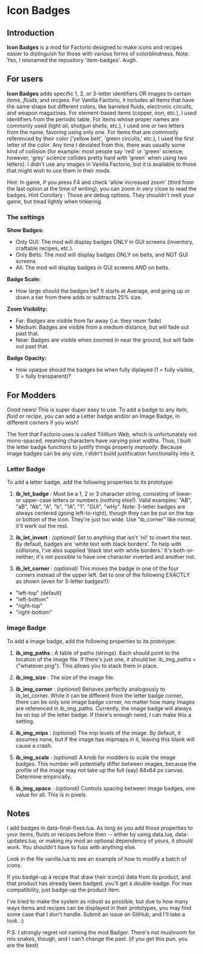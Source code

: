 # Icon Badges
## Introduction
**Icon Badges** is a mod for Factorio designed to make icons and recipes easier to distinguish for those with various forms of colorblindness.
Note: Yes, I misnamed the repository 'item-badges'. Augh.

## For users
**Icon Badges** adds specific 1, 2, or 3-letter identifiers OR images to certain *items*, *fluids*, and *recipes*. For Vanilla Factorio, it includes all items that have the same shape but different colors, like barreled fluids, electronic circuits, and weapon magazines. For element-based items (copper, iron, etc.), I used identifiers from the periodic table. For items whose proper names are commonly used (light oil, shotgun shells, etc.), I used one or two letters from the name, favoring using only one. For items that are commonly referenced by their color ('yellow belt', 'green circuits,' etc.), I used the first letter of the color. Any time I deviated from this, there was usually some kind of collision (for example: most people say 'red' or 'green' science; however, 'grey' science collides pretty hard with 'green' when using two letters). I didn't use any images in Vanilla Factorio, but it is available to those that might wish to use them in their mods.

Hint: In game, if you press F4 and check 'allow increased zoom' (third from the last option at the time of writing), you can zoom in very close to read the badges.
Hint Corollary : Those are debug options. They shouldn't melt your game, but tread lightly when tinkering.

### The settings
**Show Badges:**
  - Only GUI: The mod will display badges ONLY in GUI screens (inventory, craftable recipes, etc.).
  - Only Belts: The mod will display badges ONLY on belts, and NOT GUI screens
  - All: The mod will display badges in GUI screens AND on belts.

**Badge Scale:**
  - How large should the badges be? It starts at Average, and going up or down a tier from there adds or subtracts 25% size.

**Zoom Visibility:**
  - Far: Badges are visible from far away (i.e. they never fade)
  - Medium: Badges are visible from a medium distance, but will fade out past that.
  - Near: Badges are visible when zoomed in near the ground, but will fade out past that.

**Badge Opacity:**
  - How opaque should the badges be when fully diplayed (1 = fully visible, 0 = fully transparent)?

## For Modders
Good news! This is super duper easy to use. To add a badge to any *item*, *fluid* or *recipe*, you can add a Letter badge and/or an Image Badge, in different corners if you wish!

The font that Factorio uses is called Titillium Web, which is unfortunately not mono-spaced, meaning characters have varying pixel widths. Thus, I built the letter badge functions to justify things properly *manually*. Because image badges can be any size, I didn't build justification functionality into it.

### Letter Badge
To add a letter badge, add the following properties to its prototype:
1. **ib_let_badge** :
   Must be a 1, 2 or 3 character string, consisting of lower- or upper-case letters or numbers (nothing else!). Valid examples: "AB", "aB", "Ab", "A", "b", "1A", "1", "GUI", "wHy".
   Note: 3-letter badges are always centered (going left-to-right), though they can be put on the top or bottom of the icon. They're just too wide. Use "ib_corner" like normal; it'll work out the rest.

2. **ib_let_invert** :
   *(optional)* Set to anything that isn't 'nil' to invert the text. By default, badges are 'white text with black borders'. To help with collisions, I've also supplied 'black text with white borders.' It's both-or-neither; it's not possible to have one character inverted and another not.

3. **ib_let_corner** :
   *(optional)* This moves the badge in one of the four corners instead of the upper left. Set to one of the following EXACTLY as shown (even for 3-letter badges!!):
  - "left-top"     (default)
  - "left-bottom"
  - "right-top"
  - "right-bottom"

### Image Badge
To add a image badge, add the following properties to its prototype:
1. **ib_img_paths** :
   A table of paths (strings). Each should point to the location of the image file. If there's just one, it should be: ib_img_paths = {"whatever.png"}. This allows you to stack them in place.

2. **ib_img_size** :
   The size of the image file.

3. **ib_img_corner** :
   *(optional)* Behaves perfectly analogously to ib_let_corner. While it can be different from the letter badge corner, there can be only one image badge corner, no matter how many images are referenced in ib_img_paths. Currently, the image badge will always be on top of the letter badge. If there's enough need, I can make this a setting.

4. **ib_img_mips** :
   *(optional)* The mip levels of the image. By default, it assumes none, but if the image has mipmaps in it, leaving this blank will cause a crash.

5. **ib_img_scale** :
   *(optional)* A knob for modders to scale the image badges. This number will potentially differ between images, because the profile of the image may not take up the full (say) 64x64 px canvas. Determine empirically.

6. **ib_img_space** :
   *(optional)* Controls spacing between image badges, one value for all. This is in pixels.

## Notes
I add badges in data-final-fixes.lua. As long as you add those properties to your items, fluids or recipes before then -- either by using data.lua, data-updates.lua, or making my mod an optional dependency of yours, it should work. You shouldn't have to fuss with anything else.

Look in the file vanilla.lua to see an example of how to modify a batch of icons.

If you badge-up a recipe that draw their icon(s) data from its product, and that product has already been badged, you'll get a double-badge. For max compatibility, just badge-up the product item.

I've tried to make the system as robust as possible, but due to how many ways items and recipes can be displayed in their prototypes, you may find some case that I don't handle. Submit an issue on GitHub, and I'll take a look. :)

P.S. I strongly regret not naming the mod Badger. There's not mushroom for mis snakes, though, and I can't change the past. (if you get this pun, you are the best)